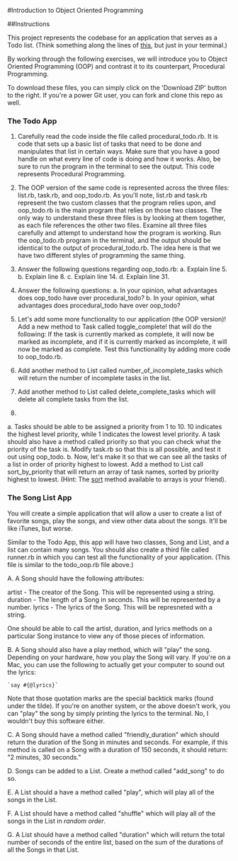 #Introduction to Object Oriented Programming

##Instructions

This project represents the codebase for an application that serves as a Todo list. (Think something along the lines of [this](http://todomvc.com/examples/vanillajs), but just in your terminal.)

By working through the following exercises, we will introduce you to Object Oriented Programming (OOP) and contrast it to its counterpart, Procedural Programming.

To download these files, you can simply click on the 'Download ZIP' button to the right. If you're a power Git user, you can fork and clone this repo as well.

### The Todo App

1. Carefully read the code inside the file called procedural_todo.rb. It is code that sets up a basic list of tasks that need to be done and manipulates that list in certain ways. Make sure that you have a good handle on what every line of code is doing and how it works. Also, be sure to run the program in the terminal to see the output. This code represents Procedural Programming.

2. The OOP version of the same code is represented across the three files: list.rb, task.rb, and oop_todo.rb. As you'll note, list.rb and task.rb represent the two custom classes that the program relies upon, and oop_todo.rb is the main program that relies on those two classes. The only way to understand these three files is by looking at them together, as each file references the other two files. Examine all three files carefully and attempt to understand how the program is working. Run the oop_todo.rb program in the terminal, and the output should be identical to the output of procedural_todo.rb. The idea here is that we have two different styles of programming the same thing.

3. Answer the following questions regarding oop_todo.rb:
  a. Explain line 5.
  b. Explain line 8.
  c. Explain line 14.
  d. Explain line 31. 

4. Answer the following questions:
  a. In your opinion, what advantages does oop_todo have over procedural_todo?
  b. In your opinion, what advantages does procedural_todo have over oop_todo?

5. Let's add some more functionality to our application (the OOP version)! Add a new method to Task called toggle_complete! that will do the following: If the task is currently marked as complete, it will now be marked as incomplete, and if it is currently marked as incomplete, it will now be marked as complete. Test this functionality by adding more code to oop_todo.rb.

6. Add another method to List called number_of_incomplete_tasks which will return the number of incomplete tasks in the list.

7. Add another method to List called delete_complete_tasks which will delete all complete tasks from the list.

8. 
  a. Tasks should be able to be assigned a priority from 1 to 10. 10 indicates the highest level priority, while 1 indicates the lowest level priority. A task should also have a method called priority so that you can check what the priority of the task is. Modify task.rb so that this is all possible, and test it out using oop_todo.
  b. Now, let's make it so that we can see all the tasks of a list in order of priority highest to lowest. Add a method to List call sort_by_priority that will return an array of task names, sorted by priority highest to lowest. (Hint: The [sort](http://ruby-doc.org/core-2.2.3/Enumerable.html#method-i-sort) method available to arrays is your friend).

### The Song List App

You will create a simple application that will allow a user to create a list of favorite songs, play the songs, and view other data about the songs. It'll be like iTunes, but worse.

Similar to the Todo App, this app will have two classes, Song and List, and a list can contain many songs. You should also create a third file called runner.rb in which you can test all the functionality of your application. (This file is similar to the todo_oop.rb file above.)

A. A Song should have the following attributes:

artist - The creator of the Song. This will be represented using a string.
duration - The length of a Song in seconds. This will be represented by a number.
lyrics - The lyrics of the Song. This will be represneted with a string.

One should be able to call the artist, duration, and lyrics methods on a particular Song instance to view any of those pieces of information.

B. A Song should also have a play method, which will "play" the song. Depending on your hardware, how you play the Song will vary. If you're on a Mac, you can use the following to actually get your computer to sound out the lyrics:   

    `say #{@lyrics}`

Note that those quotation marks are the special backtick marks (found under the tilde). If you're on another system, or the above doesn't work, you can "play" the song by simply printing the lyrics to the terminal. No, I wouldn't buy this software either.

C. A Song should have a method called "friendly_duration" which should return the duration of the Song in minutes and seconds. For example, if this method is called on a Song with a duration of 150 seconds, it should return: "2 minutes, 30 seconds."

D. Songs can be added to a List. Create a method called "add_song" to do so.

E. A List should a have a method called "play", which will play all of the songs in the List.

F. A List should have a method called "shuffle" which will play all of the songs in the List in *random order*.

G. A List should have a method called "duration" which will return the total number of seconds of the entire list, based on the sum of the durations of all the Songs in that List.


